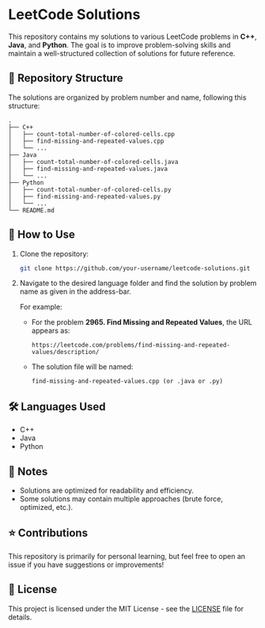 # LeetCode Solutions

This repository contains my solutions to various LeetCode problems in **C++**, **Java**, and **Python**. The goal is to improve problem-solving skills and maintain a well-structured collection of solutions for future reference.

## 📂 Repository Structure

The solutions are organized by problem number and name, following this structure:

```
.
├── C++
│   ├── count-total-number-of-colored-cells.cpp
│   ├── find-missing-and-repeated-values.cpp
│   └── ...
├── Java
│   ├── count-total-number-of-colored-cells.java
│   ├── find-missing-and-repeated-values.java
│   └── ...
├── Python
│   ├── count-total-number-of-colored-cells.py
│   ├── find-missing-and-repeated-values.py
│   └── ...
└── README.md
```

 ## 🚀 How to Use

1. Clone the repository:
   ```sh
   git clone https://github.com/your-username/leetcode-solutions.git
   ```
2. Navigate to the desired language folder and find the solution by problem name as given in the address-bar.

   For example:
   - For the problem **2965. Find Missing and Repeated Values**, the URL appears as:
     ```
     https://leetcode.com/problems/find-missing-and-repeated-values/description/
     ```
   - The solution file will be named:
     ```
     find-missing-and-repeated-values.cpp (or .java or .py)
     ```

## 🛠 Languages Used
- C++
- Java
- Python

## 📌 Notes
- Solutions are optimized for readability and efficiency.
- Some solutions may contain multiple approaches (brute force, optimized, etc.).

## ⭐ Contributions
This repository is primarily for personal learning, but feel free to open an issue if you have suggestions or improvements!

## 📜 License
This project is licensed under the MIT License - see the [LICENSE](LICENSE) file for details.

